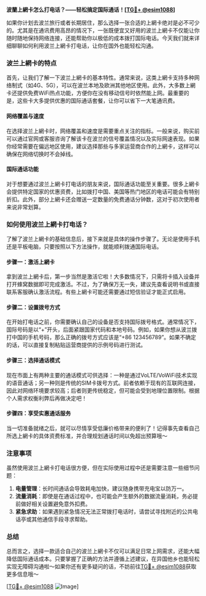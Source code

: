 **波蘭上網卡怎么打电话？——轻松搞定国际通话！[[TG💪+ @esim1088](https://t.me/s/esim1088)]**

如果你计划去波兰旅行或者长期居住，那么选择一张合适的上網卡绝对是必不可少的。尤其是在通讯费用高昂的情况下，一张既便宜又好用的波兰上網卡不仅能让你随时随地保持网络连接，还能帮助你以极低的成本拨打国际电话。今天我们就来详细聊聊如何利用波兰上網卡打电话，让你在国外也能轻松沟通。

### 波兰上網卡的特点

首先，让我们了解一下波兰上網卡的基本特性。通常来说，这类上網卡支持多种网络制式（如4G、5G），可以在波兰本地及欧洲其他地区使用。此外，大多数上網卡还提供免费WiFi热点功能，方便你在没有移动信号时依然能上网。最重要的是，这些卡大多提供优惠的国际通话套餐，让你可以省下一大笔通讯费。

#### 网络覆盖与速度

在选择波兰上網卡时，网络覆盖和速度是需要重点关注的指标。一般来说，购买前可以通过官网或客服咨询了解该卡在波兰的信号覆盖情况以及实际网速表现。如果你经常需要在偏远地区使用，建议选择那些与多家运营商合作的上網卡，这样可以确保在网络切换时不会掉线。

#### 国际通话功能

对于想要通过波兰上網卡打电话的朋友来说，国际通话功能至关重要。很多上網卡会提供特定国家的优惠资费，比如拨打中国、美国等热门地区的电话可能会有特别折扣。此外，部分上網卡还会赠送一定数量的免费通话分钟数，这对于初次使用者来说非常划算。

### 如何使用波兰上網卡打电话？

了解了波兰上網卡的基础信息后，接下来就是具体的操作步骤了。无论是使用手机还是平板电脑，只要按照以下方法操作，就能顺利拨通国际电话。

#### 步骤一：激活上網卡

拿到波兰上網卡后，第一步当然是激活它啦！大多数情况下，只需将卡插入设备并打开蜂窝数据即可完成激活。不过，为了确保万无一失，建议先查看说明书或直接联系客服确认激活流程。有些上網卡可能还需要通过短信验证才能正式启用。

#### 步骤二：设置拨号方式

在开始打电话之前，你需要确认自己的设备是否支持国际拨号格式。通常情况下，国际号码是以“+”开头，后面紧跟国家代码和本地号码。例如，如果你想从波兰拨打中国的手机号码，那么正确的拨号方式应该是“+86 123456789”。如果不确定的话，可以直接复制粘贴运营商提供的示例号码进行测试。

#### 步骤三：选择通话模式

现在市面上有两种主要的通话模式可供选择：一种是通过VoLTE/VoWiFi技术实现的语音通话；另一种则是传统的SIM卡拨号方式。前者依赖于现有的互联网连接，因此对网络环境要求较高；后者则更传统稳定，但可能会受到地理位置限制。根据个人需求权衡利弊后再做决定吧！

#### 步骤四：享受实惠通话服务

当一切准备就绪之后，就可以尽情享受低廉价格带来的便利了！记得事先查看自己所选上網卡的具体资费标准，并合理规划通话时间以免超出预算哦～

### 注意事项

虽然使用波兰上網卡打电话很方便，但在实际使用过程中还是需要注意一些细节问题：

1. **电量管理**：长时间通话会导致耗电加快，建议随身携带充电宝以防万一。
2. **流量消耗**：即使是在通话过程中，也可能会产生额外的数据流量消耗，务必提前做好相关设置避免意外扣费。
3. **紧急求助**：如果遇到紧急情况无法正常拨打电话时，请尝试寻找附近的公共电话亭或其他通信手段寻求帮助。

### 总结

总而言之，选择一款适合自己的波兰上網卡不仅可以满足日常上网需求，还能大幅降低国际通话成本。只要掌握了正确的方法并遵循上述建议，在异国他乡也能轻松实现无障碍沟通啦～如果你还有更多疑问的话，不妨前往[TG💪+ @esim1088](https://t.me/s/esim1088)获取更多信息哦～

[[TG💪+ @esim1088](https://t.me/s/esim1088) ![Image](https://i.postimg.cc/4NQfJmqS/Snipaste-2025-05-13-00-14-12.png)]